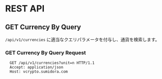 # REST API

## GET Currency By Query
`/api/v1/currencies` に適当なクエリパラメータを付与し、通貨を検索します。
### GET Currency By Query Request

```
  GET /api/v1/currencies?unit=n HTTP/1.1
  Accept: application/json
  Host: vcrypto.sumidora.com
```
